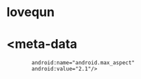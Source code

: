 # lovequn
# <meta-data
            android:name="android.max_aspect"
            android:value="2.1"/>
